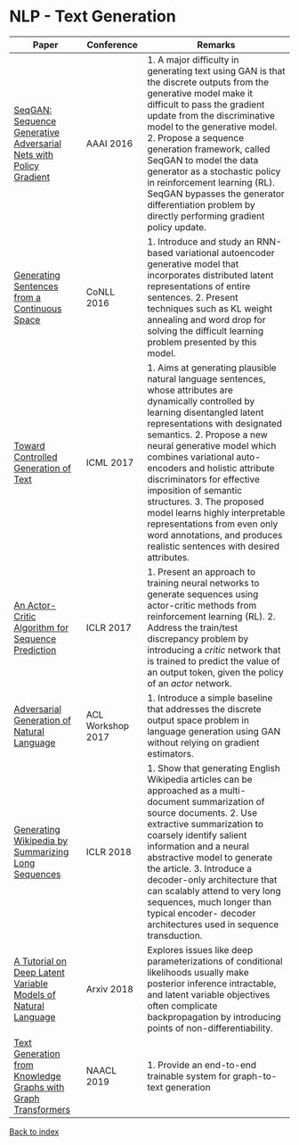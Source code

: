 # NLP - Text Generation
|Paper|Conference|Remarks
|--|--|--|
|[SeqGAN: Sequence Generative Adversarial Nets with Policy Gradient](https://arxiv.org/pdf/1609.05473)|AAAI 2016|1. A major difficulty in generating text using GAN is that the discrete outputs from the generative model make it difficult to pass the gradient update from the discriminative model to the generative model. 2. Propose a sequence generation framework, called SeqGAN to model the data generator as a stochastic policy in reinforcement learning (RL). SeqGAN bypasses the generator differentiation problem by directly performing gradient policy update.|
|[Generating Sentences from a Continuous Space](http://www.aclweb.org/anthology/K16-1002)|CoNLL 2016|1. Introduce and study an RNN-based variational autoencoder generative model that incorporates distributed latent representations of entire sentences. 2. Present techniques such as KL weight annealing and word drop for solving the difficult learning problem presented by this model.|
|[Toward Controlled Generation of Text](https://arxiv.org/pdf/1703.00955)|ICML 2017|1. Aims at generating plausible natural language sentences, whose attributes are dynamically controlled by learning disentangled latent representations with designated semantics. 2. Propose a new neural generative model which combines variational auto-encoders and holistic attribute discriminators for effective imposition of semantic structures. 3. The proposed model learns highly interpretable representations from even only word annotations, and produces realistic sentences with desired attributes.|
|[An Actor-Critic Algorithm for Sequence Prediction](https://arxiv.org/pdf/1607.07086)|ICLR 2017|1. Present an approach to training neural networks to generate sequences using actor-critic methods from reinforcement learning (RL). 2. Address the train/test discrepancy problem by introducing a *critic* network that is trained to predict the value of an output token, given the policy of an *actor* network.|
|[Adversarial Generation of Natural Language](https://arxiv.org/pdf/1705.10929)|ACL Workshop 2017|1. Introduce a simple baseline that addresses the discrete output space problem in language generation using GAN without relying on gradient estimators. |
|[Generating Wikipedia by Summarizing Long Sequences](https://arxiv.org/pdf/1801.10198)|ICLR 2018|1. Show that generating English Wikipedia articles can be approached as a multi-document summarization of source documents. 2. Use extractive summarization to coarsely identify salient information and a neural abstractive model to generate the article. 3. Introduce a decoder-only architecture that can scalably attend to very long sequences, much longer than typical encoder- decoder architectures used in sequence transduction.|
|[A Tutorial on Deep Latent Variable Models of Natural Language](https://arxiv.org/pdf/1812.06834)|Arxiv 2018|Explores issues like deep parameterizations of conditional likelihoods usually make posterior inference intractable, and latent variable objectives often complicate backpropagation by introducing points of non-differentiability.|
|[Text Generation from Knowledge Graphs with Graph Transformers](https://arxiv.org/pdf/1904.02342)|NAACL 2019|1. Provide an end-to-end trainable system for graph-to-text generation|


[Back to index](../README.md)
<!--stackedit_data:
eyJoaXN0b3J5IjpbLTkxNDIyNzczMiwtNTMyMzIzNjQ4LDg2Nz
Q3MzcyMV19
-->